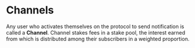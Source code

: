 # Channels

Any user who activates themselves on the protocol to send notification is called a **Channel**. Channel stakes fees in a stake pool, the interest earned from which is distributed among their subscribers in a weighted proportion.

